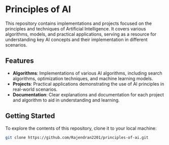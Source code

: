 # Principles of AI

This repository contains implementations and projects focused on the principles and techniques of Artificial Intelligence. It covers various algorithms, models, and practical applications, serving as a resource for understanding key AI concepts and their implementation in different scenarios.

## Features

- **Algorithms**: Implementations of various AI algorithms, including search algorithms, optimization techniques, and machine learning models.
- **Projects**: Practical applications demonstrating the use of AI principles in real-world scenarios.
- **Documentation**: Clear explanations and documentation for each project and algorithm to aid in understanding and learning.

## Getting Started

To explore the contents of this repository, clone it to your local machine:

```bash
git clone https://github.com/Rajendran2201/principles-of-ai.git
